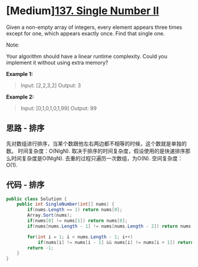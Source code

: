 # [Medium][137. Single Number II](https://leetcode.com/problems/single-number-ii/)

Given a non-empty array of integers, every element appears three times except for one, which appears exactly once. Find that single one.

Note:

Your algorithm should have a linear runtime complexity. Could you implement it without using extra memory?

**Example 1:**

> Input: [2,2,3,2]
> Output: 3

**Example 2:**

> Input: [0,1,0,1,0,1,99]
> Output: 99

## 思路 - 排序

先对数组进行排序，当某个数跟他左右两边都不相等的时候，这个数就是单独的数。
时间复杂度：O(NlgN). 取决于排序的时间复杂度，假设使用的是快速排序那么时间复杂度是O(NlgN). 去重的过程只遍历一次数组，为O(N).
空间复杂度：O(1).

## 代码 - 排序

```csharp
public class Solution {
    public int SingleNumber(int[] nums) {
        if(nums.Length == 1) return nums[0];
        Array.Sort(nums);
        if(nums[0] != nums[1]) return nums[0];
        if(nums[nums.Length - 1] != nums[nums.Length - 2]) return nums[nums.Length - 1];

        for(int i = 1; i < nums.Length - 1; i++)
            if(nums[i] != nums[i - 1] && nums[i] != nums[i + 1]) return nums[i];
        return -1;
    }
}
```
